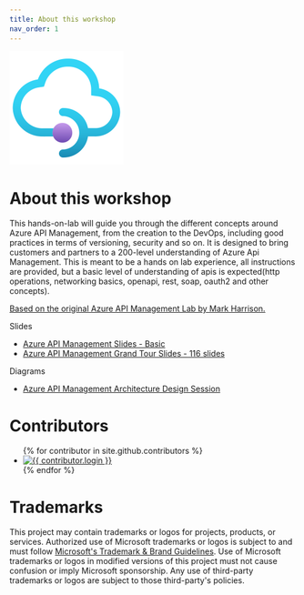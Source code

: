 ```yaml
---
title: About this workshop
nav_order: 1
---
```



<img src="assets/images/apim-logo-transparent.png">


#  About this workshop


This hands-on-lab will guide you through the different concepts around Azure API Management, from the creation to the DevOps, including good practices in terms of versioning, security and so on. It is designed to bring customers and partners to a 200-level understanding of Azure Api Management. This is meant to be a hands on lab experience, all instructions are provided, but a basic level of understanding of apis is expected(http operations, networking basics, openapi, rest, soap, oauth2 and other concepts).

[Based on the original Azure API Management Lab by Mark Harrison.](https://github.com/markharrison/Lab_APIM_Original)


Slides

- [Azure API Management Slides - Basic](assets/slides/APIM.pptx)
- [Azure API Management Grand Tour Slides - 116 slides](assets/slides/Grand%20tour%20of%20Azure%20API%20Management.pdf)

Diagrams

- [Azure API Management Architecture Design Session](apim-lab/10-additional-topics/additional-topics-10-1-architecture.md)



# Contributors

<ul class="list-style-none">
{% for contributor in site.github.contributors %}
  <li class="d-inline-block mr-1">
     <a href="{{ contributor.html_url }}"><img src="{{ contributor.avatar_url }}" width="32" height="32" alt="{{ contributor.login }}"/></a>
  </li>
{% endfor %}
</ul>


# Trademarks

This project may contain trademarks or logos for projects, products, or services. Authorized use of Microsoft 
trademarks or logos is subject to and must follow 
[Microsoft's Trademark & Brand Guidelines](https://www.microsoft.com/en-us/legal/intellectualproperty/trademarks/usage/general).
Use of Microsoft trademarks or logos in modified versions of this project must not cause confusion or imply Microsoft sponsorship.
Any use of third-party trademarks or logos are subject to those third-party's policies.
